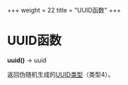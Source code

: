 +++
weight = 22
title = "UUID函数"
+++

# UUID函数

**uuid()** -> uuid

返回伪随机生成的[UUID类型](../language/types.md)（类型4）。